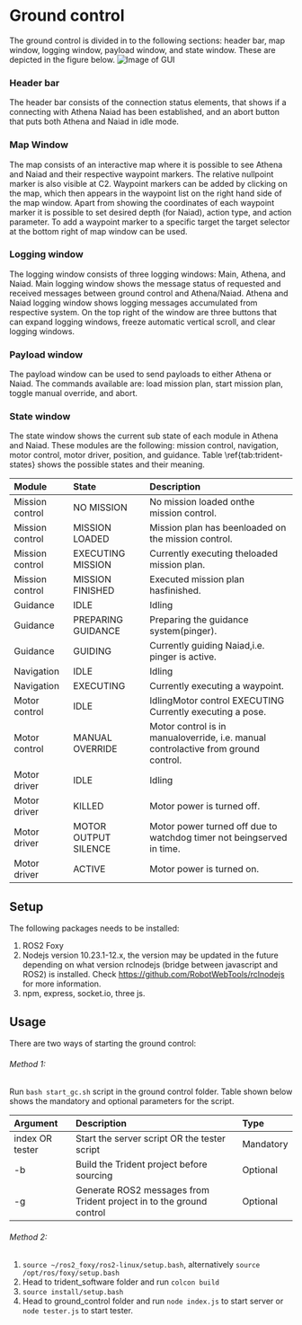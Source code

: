 # Ground control
The ground control is divided in to the following sections: header bar, map window, logging window, payload window, and state window. These are depicted in the figure below.
![Image of GUI](https://i.imgur.com/XMxbskp.png)

### Header bar
The header bar consists of the connection status elements, that shows if a connecting with Athena Naiad has been established, and an abort button that puts both Athena and Naiad in idle mode.

### Map Window
The map consists of an interactive map where it is possible to see Athena and Naiad and their respective waypoint markers. The relative nullpoint marker is also visible at C2. Waypoint markers can be added by clicking on the map, which then appears in the waypoint list on the right hand side of the map window. Apart from showing the coordinates of each waypoint marker it is possible to set desired depth (for Naiad), action type, and action parameter. To add a waypoint marker to a specific target the target selector at the bottom right of map window can be used.

### Logging window
The logging window consists of three logging windows: Main, Athena, and Naiad. Main logging window shows the message status of requested and received messages between ground control and Athena/Naiad. Athena and Naiad logging window shows logging messages accumulated from respective system. On the top right of the window are three buttons that can expand logging windows, freeze automatic vertical scroll, and clear logging windows.

### Payload window
The payload window can be used to send payloads to either Athena or Naiad. The commands available are: load mission plan, start mission plan, toggle manual override, and abort.

### State window
The state window shows the current sub state of each module in Athena and Naiad. These modules are the following: mission control, navigation, motor control, motor driver, position, and guidance. Table \ref{tab:trident-states} shows the possible states and their meaning.

| Module            | State                 | Description                                                                       |
| :--------------   | :-------------------- | :---------------------------------------------------------------------------------|
| Mission control   | NO MISSION            | No mission loaded onthe mission control.                                          |
| Mission control   | MISSION LOADED        | Mission plan has beenloaded on the mission control.                               |
| Mission control   | EXECUTING MISSION     | Currently executing theloaded mission plan.                                       |
| Mission control   | MISSION FINISHED      | Executed mission plan hasfinished.                                                |
| Guidance          | IDLE                  | Idling                                                                            |
| Guidance          | PREPARING GUIDANCE    | Preparing the guidance system(pinger).                                            |
| Guidance          | GUIDING               | Currently guiding Naiad,i.e. pinger is active.                                    |
| Navigation        | IDLE                  | Idling                                                                            |
| Navigation        | EXECUTING             | Currently executing a waypoint.                                                   |
| Motor control     | IDLE                  | IdlingMotor control EXECUTING Currently executing a pose.                         |
| Motor control     | MANUAL OVERRIDE       | Motor control is in manualoverride, i.e. manual controlactive from ground control.|
| Motor driver      | IDLE                  | Idling                                                                            |
| Motor driver      | KILLED                | Motor power is turned off.                                                        |
| Motor driver      | MOTOR OUTPUT SILENCE  | Motor power turned off due to watchdog timer not beingserved in time.             |
| Motor driver      | ACTIVE                | Motor power is turned on.                                                         |

## Setup
The following packages needs to be installed:
1. ROS2 Foxy
2. Nodejs version 10.23.1-12.x, the version may be updated in the future depending on what version rclnodejs (bridge between javascript and ROS2) is installed. Check https://github.com/RobotWebTools/rclnodejs for more information.
3. npm, express, socket.io, three js.

## Usage
There are two ways of starting the ground control:
###### Method 1:
Run `bash start_gc.sh` script in the ground control folder. Table shown below shows the mandatory and optional parameters for the script.

| Argument          | Description                                                           | Type          |
| :--------------   | :-------------------------------------------------------------------- | :------------ |
| index OR tester   | Start the server script OR the tester script                          | Mandatory     |
| -b                | Build the Trident project before sourcing                             | Optional      |
| -g                | Generate ROS2 messages from Trident project in to the ground control  | Optional      |

###### Method 2:
1. `source ~/ros2_foxy/ros2-linux/setup.bash`, alternatively `source /opt/ros/foxy/setup.bash`
2. Head to trident_software folder and run `colcon build`
3. `source install/setup.bash`
4. Head to ground_control folder and run `node index.js` to start server or `node tester.js` to start tester.